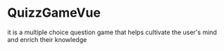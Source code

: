 # QuizzGameVue
it is a multiple choice question game that helps cultivate the user's mind and enrich their knowledge
